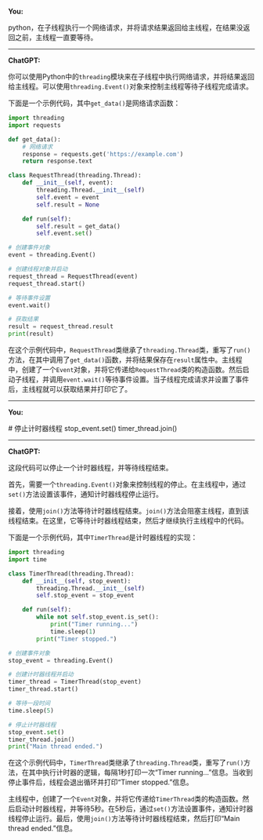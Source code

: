 **You:**

python，在子线程执行一个网络请求，并将请求结果返回给主线程，在结果没返回之前，主线程一直要等待。

* * *

**ChatGPT:**

你可以使用Python中的`threading`模块来在子线程中执行网络请求，并将结果返回给主线程。可以使用`threading.Event()`对象来控制主线程等待子线程完成请求。

下面是一个示例代码，其中`get_data()`是网络请求函数：

```python
import threading
import requests

def get_data():
    # 网络请求
    response = requests.get('https://example.com')
    return response.text

class RequestThread(threading.Thread):
    def __init__(self, event):
        threading.Thread.__init__(self)
        self.event = event
        self.result = None

    def run(self):
        self.result = get_data()
        self.event.set()

# 创建事件对象
event = threading.Event()

# 创建线程对象并启动
request_thread = RequestThread(event)
request_thread.start()

# 等待事件设置
event.wait()

# 获取结果
result = request_thread.result
print(result)
```

在这个示例代码中，`RequestThread`类继承了`threading.Thread`类，重写了`run()`方法，在其中调用了`get_data()`函数，并将结果保存在`result`属性中。主线程中，创建了一个`Event`对象，并将它传递给`RequestThread`类的构造函数。然后启动子线程，并调用`event.wait()`等待事件设置。当子线程完成请求并设置了事件后，主线程就可以获取结果并打印它了。

* * *

**You:**

\# 停止计时器线程 stop\_event.set() timer\_thread.join()

* * *

**ChatGPT:**

这段代码可以停止一个计时器线程，并等待线程结束。

首先，需要一个`threading.Event()`对象来控制线程的停止。在主线程中，通过`set()`方法设置该事件，通知计时器线程停止运行。

接着，使用`join()`方法等待计时器线程结束。`join()`方法会阻塞主线程，直到该线程结束。在这里，它等待计时器线程结束，然后才继续执行主线程中的代码。

下面是一个示例代码，其中`TimerThread`是计时器线程的实现：

```python
import threading
import time

class TimerThread(threading.Thread):
    def __init__(self, stop_event):
        threading.Thread.__init__(self)
        self.stop_event = stop_event

    def run(self):
        while not self.stop_event.is_set():
            print("Timer running...")
            time.sleep(1)
        print("Timer stopped.")

# 创建事件对象
stop_event = threading.Event()

# 创建计时器线程并启动
timer_thread = TimerThread(stop_event)
timer_thread.start()

# 等待一段时间
time.sleep(5)

# 停止计时器线程
stop_event.set()
timer_thread.join()
print("Main thread ended.")
```

在这个示例代码中，`TimerThread`类继承了`threading.Thread`类，重写了`run()`方法，在其中执行计时器的逻辑，每隔1秒打印一次“Timer running...”信息。当收到停止事件后，线程会退出循环并打印“Timer stopped.”信息。

主线程中，创建了一个`Event`对象，并将它传递给`TimerThread`类的构造函数。然后启动计时器线程，并等待5秒。在5秒后，通过`set()`方法设置事件，通知计时器线程停止运行。最后，使用`join()`方法等待计时器线程结束，然后打印“Main thread ended.”信息。